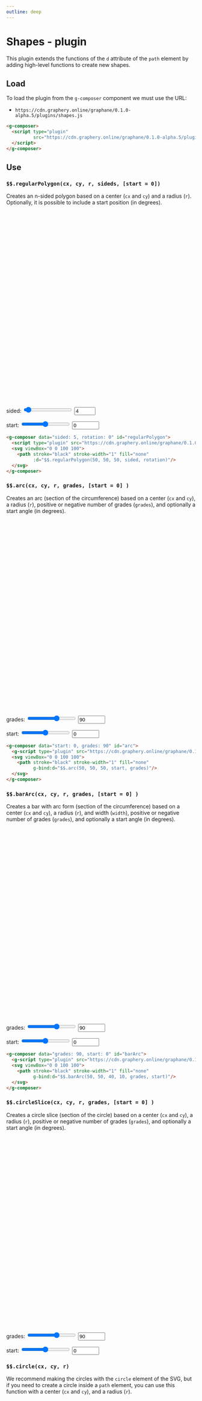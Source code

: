 ```yaml
---
outline: deep
---
```


# Shapes - plugin

This plugin extends the functions of the `d` attribute of the `path` element by adding high-level
functions to create new shapes.

## Load

To load the plugin from the `g-composer` component we must use the URL:

- ```https://cdn.graphery.online/graphane/0.1.0-alpha.5/plugins/shapes.js```

```html
<g-composer>
  <script type="plugin"
          src="https://cdn.graphery.online/graphane/0.1.0-alpha.5/plugins/shapes.js">
  </script>
</g-composer>
```

## Use

### `$$.regularPolygon(cx, cy, r, sideds, [start = 0])`

Creates an n-sided polygon based on a center (`cx` and `cy`) and a radius (`r`). Optionally, it is
possible to include a start position (in degrees).

<g-composer data="sided: 5, rotation: 0" id="regularPolygon">
  <g-script type="plugin" src="https://cdn.graphery.online/graphane/0.1.0-alpha.5/plugins/shapes.js"></g-script>
  <svg viewBox="0 0 100 100">
    <path stroke="black" stroke-width="1" fill="none" 
          g-bind:d="$$.regularPolygon(50, 50, 50, sided, rotation)"/>
  </svg>
</g-composer>
<p>
  <label>sided: 
    <input id="rpSidedRange" type="range" min="3" max="25" value="4"
           oninput="document.querySelector('#regularPolygon').data.sided = document.querySelector('#rpSidedNumber').value = Number(this.value)">
    <input id="rpSidedNumber" type="number" min="3" max="25" value="4"
           oninput="document.querySelector('#regularPolygon').data.sided = document.querySelector('#rpSidedRange').value = Number(this.value)">
  </label>
</p>
<p>
  <label>start: 
    <input id="rpStartRange" type="range" min="-360" max="360" value="0"
           oninput="document.querySelector('#regularPolygon').data.rotation = document.querySelector('#rpStartNumber').value = Number(this.value)">
    <input id="rpStartNumber" type="number" min="-360" max="360" value="0"
          oninput="document.querySelector('#regularPolygon').data.rotation = document.querySelector('#rpStartRange').value = Number(this.value)">
  </label>
</p>

```html
<g-composer data="sided: 5, rotation: 0" id="regularPolygon">
  <script type="plugin" src="https://cdn.graphery.online/graphane/0.1.0-alpha.5/plugins/shapes.js"></script>
  <svg viewBox="0 0 100 100">
    <path stroke="black" stroke-width="1" fill="none"
          :d="$$.regularPolygon(50, 50, 50, sided, rotation)"/>
  </svg>
</g-composer>
```

### `$$.arc(cx, cy, r, grades, [start = 0] )`

Creates an arc (section of the circumference) based on a center (`cx` and `cy`), a radius (`r`),
positive or negative number of grades (`grades`), and optionally a start angle (in degrees).

<g-composer data="grades: 90, start: 0" id="arc">
  <g-script type="plugin" src="https://cdn.graphery.online/graphane/0.1.0-alpha.5/plugins/shapes.js"></g-script>
  <svg viewBox="0 0 100 100">
    <path stroke="black" stroke-width="1" fill="none" 
          g-bind:d="$$.arc(50, 50, 50, grades, start)"/>
  </svg>
</g-composer>
<p>
  <label>grades:
    <input id="arcGradesRange" type="range" min="-360" max="360" value="90"
           oninput="document.querySelector('#arc').data.grades = document.querySelector('#arcGradesNumber').value = Number(this.value)">
    <input id="arcGradesNumber" type="number" min="-360" max="360" value="90"
           oninput="document.querySelector('#arc').data.grades = document.querySelector('#arcGradesRange').value = Number(this.value)">
</label>
</p>
<p>
  <label>start: 
    <input id="arcStartRange" type="range" min="-360" max="360" value="0"
           oninput="document.querySelector('#arc').data.start = document.querySelector('#arcStartNumber').value = Number(this.value)">
    <input id="arcStartNumber" type="number" min="-360" max="360" value="0"
           oninput="document.querySelector('#arc').data.start = document.querySelector('#arcStartRange').value = Number(this.value)">
  </label>
</p>

```html
<g-composer data="start: 0, grades: 90" id="arc">
  <g-script type="plugin" src="https://cdn.graphery.online/graphane/0.1.0-alpha.5/plugins/shapes.js"></g-script>
  <svg viewBox="0 0 100 100">
    <path stroke="black" stroke-width="1" fill="none"
          g-bind:d="$$.arc(50, 50, 50, start, grades)"/>
  </svg>
</g-composer>
```

### `$$.barArc(cx, cy, r, grades, [start = 0] )`

Creates a bar with arc form (section of the circumference) based on a center (`cx` and `cy`), a
radius (`r`), and width (`width`), positive or negative number of grades (`grades`), and optionally
a start angle (in degrees).

<g-composer data="grades: 90, start: 0" id="barArc">
  <g-script type="plugin" src="https://cdn.graphery.online/graphane/0.1.0-alpha.5/plugins/shapes.js"></g-script>
  <svg viewBox="0 0 100 100">
    <path stroke="black" stroke-width="1" fill="none" 
          g-bind:d="$$.barArc(50, 50, 40, 10, grades, start)"/>
  </svg>
</g-composer>
<p>
  <label>grades:
    <input id="barGradesRange" type="range" min="-360" max="360" value="90"
           oninput="document.querySelector('#barArc').data.grades = document.querySelector('#barGradesNumber').value = Number(this.value)">
    <input id="barGradesNumber" type="number" min="-360" max="360" value="90"
           oninput="document.querySelector('#barArc').data.grades = document.querySelector('#barGradesRange').value = Number(this.value)">
</label>
</p>
<p>
  <label>start: 
    <input id="barStartRange" type="range" min="-360" max="360" value="0"
           oninput="document.querySelector('#barArc').data.start = document.querySelector('#barStartNumber').value = Number(this.value)">
    <input id="barStartNumber" type="number" min="-360" max="360" value="0"
           oninput="document.querySelector('#barArc').data.start = document.querySelector('#barStartRange').value = Number(this.value)">
  </label>
</p>

```html
<g-composer data="grades: 90, start: 0" id="barArc">
  <g-script type="plugin" src="https://cdn.graphery.online/graphane/0.1.0-alpha.5/plugins/shapes.js"></g-script>
  <svg viewBox="0 0 100 100">
    <path stroke="black" stroke-width="1" fill="none"
          g-bind:d="$$.barArc(50, 50, 40, 10, grades, start)"/>
  </svg>
</g-composer>
```

### `$$.circleSlice(cx, cy, r, grades, [start = 0] )`

Creates a circle slice (section of the circle) based on a center (`cx` and `cy`), a radius 
(`r`), positive or negative number of grades (`grades`), and optionally a start angle (in degrees).

<g-composer data="grades: 90, start: 0" id="circleSlice">
  <g-script type="plugin" src="https://cdn.graphery.online/graphane/0.1.0-alpha.5/plugins/shapes.js"></g-script>
  <svg viewBox="0 0 100 100">
    <path stroke="black" stroke-width="1" fill="none" 
          g-bind:d="$$.circleSlice(50, 50, 40, grades, start)"/>
  </svg>
</g-composer>
<p>
  <label>grades:
    <input id="sliceGradesRange" type="range" min="-360" max="360" value="90"
           oninput="document.querySelector('#circleSlice').data.grades = document.querySelector('#sliceGradesNumber').value = Number(this.value)">
    <input id="sliceGradesNumber" type="number" min="-360" max="360" value="90"
           oninput="document.querySelector('#circleSlice').data.grades = document.querySelector('#sliceGradesRange').value = Number(this.value)">
</label>
</p>
<p>
  <label>start: 
    <input id="sliceStartRange" type="range" min="-360" max="360" value="0"
           oninput="document.querySelector('#circleSlice').data.start = document.querySelector('#sliceStartNumber').value = Number(this.value)">
    <input id="sliceStartNumber" type="number" min="-360" max="360" value="0"
           oninput="document.querySelector('#circleSlice').data.start = document.querySelector('#sliceStartRange').value = Number(this.value)">
  </label>
</p>

### `$$.circle(cx, cy, r)`

We recommend making the circles with the `circle` element of the SVG, but if you need to create a
circle inside a `path` element, you can use this function with a center (`cx` and `cy`), and a 
radius (`r`).

<g-composer data="r: 25, start: 0" id="circle">
  <g-script type="plugin" src="https://cdn.graphery.online/graphane/0.1.0-alpha.5/plugins/shapes.js"></g-script>
  <svg viewBox="0 0 100 100">
    <path stroke="black" stroke-width="1" fill="none" 
          g-bind:d="$$.circle(50, 50, r)"/>
  </svg>
</g-composer>
<p>
  <label>radius:
    <input id="circleRange" type="range" min="0" max="50" value="25"
           oninput="document.querySelector('#circle').data.r = document.querySelector('#circleNumber').value = Number(this.value)">
    <input id="circleNumber" type="number" min="0" max="50" value="25"
           oninput="document.querySelector('#circle').data.r = document.querySelector('#circleRange').value = Number(this.value)">
  </label>
</p>

```html
<g-composer data="r: 25, start: 0" id="circle">
  <g-script type="plugin" src="https://cdn.graphery.online/graphane/0.1.0-alpha.5/plugins/shapes.js"></g-script>
  <svg viewBox="0 0 100 100">
    <path stroke="black" stroke-width="1" fill="none" 
          g-bind:d="$$.circle(50, 50, r)"/>
  </svg>
</g-composer>
```

### `$$.star(cx, cy, r1, r2, points, [start=0])`

This function allows to create a star in a `path` element. To do this you must pass a
center (`cx`, `cy`), an outer radius (`r1`), an inner radius (`r2`), the points of the
star (`points`), and optionally, the angle at which to start (in degrees).

<g-composer data="r1: 25, r2:15, sides: 5, start: 0" id="start">
  <g-script type="plugin" src="https://cdn.graphery.online/graphane/0.1.0-alpha.5/plugins/shapes.js"></g-script>
  <svg viewBox="0 0 100 100">
    <path stroke="black" stroke-width="1" fill="none" 
          g-bind:d="$$.star(50, 50, r1, r2, sides, start)"/>
  </svg>
</g-composer>
<p>
  <label>r1: 
    <input id="star_r1_Range" type="range" min="0" max="50" value="25"
           oninput="document.querySelector('#start').data.r1 = document.querySelector('#star_r1_Number').value = Number(this.value)">
    <input id="star_r1_Number" type="number" min="0" max="50" value="25"
           oninput="document.querySelector('g-composer#start').data.r1 = document.querySelector('#star_r1_Range').value = Number(this.value)">
    </label>
</p>
<p>
  <label>r2: 
    <input id="star_r2_Range" type="range" min="0" max="50" value="15"
           oninput="document.querySelector('#start').data.r2 = document.querySelector('#star_r2_Number').value = Number(this.value)">
    <input id="star_r2_Number" type="number" min="0" max="50" value="15"
           oninput="document.querySelector('g-composer#start').data.r2 = document.querySelector('#star_r2_Range').value = Number(this.value)">
  </label>
</p>
<p>
  <label>sides: 
    <input id="star_sides_Range" type="range" min="0" max="50" value="5"
           oninput="document.querySelector('#start').data.sides = document.querySelector('#star_sides_Number').value = Number(this.value)">
    <input id="star_sides_Number" type="number" min="0" max="50" value="5"
           oninput="document.querySelector('g-composer#start').data.sides = document.querySelector('#star_sides_Range').value = Number(this.value)">
  </label>
</p>
<p>
  <label>start: 
    <input id="star_start_Range" type="range" min="-360" max="360" value="0"
           oninput="document.querySelector('#start').data.start = document.querySelector('#star_start_Number').value = Number(this.value)">
    <input id="star_start_Number" type="number" min="-360" max="360" value="0"
           oninput="document.querySelector('g-composer#start').data.start = document.querySelector('#star_start_Range').value = Number(this.value)">
  </label>
</p>
